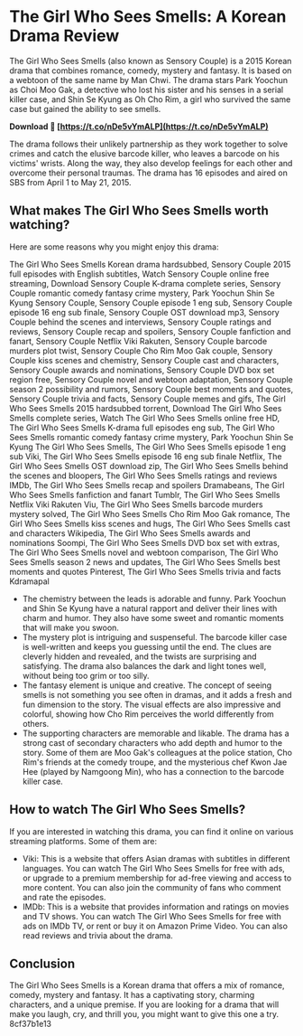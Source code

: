 # The Girl Who Sees Smells: A Korean Drama Review
 
The Girl Who Sees Smells (also known as Sensory Couple) is a 2015 Korean drama that combines romance, comedy, mystery and fantasy. It is based on a webtoon of the same name by Man Chwi. The drama stars Park Yoochun as Choi Moo Gak, a detective who lost his sister and his senses in a serial killer case, and Shin Se Kyung as Oh Cho Rim, a girl who survived the same case but gained the ability to see smells.
 
**Download 🔗 [https://t.co/nDe5vYmALP](https://t.co/nDe5vYmALP)**


 
The drama follows their unlikely partnership as they work together to solve crimes and catch the elusive barcode killer, who leaves a barcode on his victims' wrists. Along the way, they also develop feelings for each other and overcome their personal traumas. The drama has 16 episodes and aired on SBS from April 1 to May 21, 2015.
 
## What makes The Girl Who Sees Smells worth watching?
 
Here are some reasons why you might enjoy this drama:
 
The Girl Who Sees Smells Korean drama hardsubbed,  Sensory Couple 2015 full episodes with English subtitles,  Watch Sensory Couple online free streaming,  Download Sensory Couple K-drama complete series,  Sensory Couple romantic comedy fantasy crime mystery,  Park Yoochun Shin Se Kyung Sensory Couple,  Sensory Couple episode 1 eng sub,  Sensory Couple episode 16 eng sub finale,  Sensory Couple OST download mp3,  Sensory Couple behind the scenes and interviews,  Sensory Couple ratings and reviews,  Sensory Couple recap and spoilers,  Sensory Couple fanfiction and fanart,  Sensory Couple Netflix Viki Rakuten,  Sensory Couple barcode murders plot twist,  Sensory Couple Cho Rim Moo Gak couple,  Sensory Couple kiss scenes and chemistry,  Sensory Couple cast and characters,  Sensory Couple awards and nominations,  Sensory Couple DVD box set region free,  Sensory Couple novel and webtoon adaptation,  Sensory Couple season 2 possibility and rumors,  Sensory Couple best moments and quotes,  Sensory Couple trivia and facts,  Sensory Couple memes and gifs,  The Girl Who Sees Smells 2015 hardsubbed torrent,  Download The Girl Who Sees Smells complete series,  Watch The Girl Who Sees Smells online free HD,  The Girl Who Sees Smells K-drama full episodes eng sub,  The Girl Who Sees Smells romantic comedy fantasy crime mystery,  Park Yoochun Shin Se Kyung The Girl Who Sees Smells,  The Girl Who Sees Smells episode 1 eng sub Viki,  The Girl Who Sees Smells episode 16 eng sub finale Netflix,  The Girl Who Sees Smells OST download zip,  The Girl Who Sees Smells behind the scenes and bloopers,  The Girl Who Sees Smells ratings and reviews IMDb,  The Girl Who Sees Smells recap and spoilers Dramabeans,  The Girl Who Sees Smells fanfiction and fanart Tumblr,  The Girl Who Sees Smells Netflix Viki Rakuten Viu,  The Girl Who Sees Smells barcode murders mystery solved,  The Girl Who Sees Smells Cho Rim Moo Gak romance,  The Girl Who Sees Smells kiss scenes and hugs,  The Girl Who Sees Smells cast and characters Wikipedia,  The Girl Who Sees Smells awards and nominations Soompi,  The Girl Who Sees Smells DVD box set with extras,  The Girl Who Sees Smells novel and webtoon comparison,  The Girl Who Sees Smells season 2 news and updates,  The Girl Who Sees Smells best moments and quotes Pinterest,  The Girl Who Sees Smells trivia and facts Kdramapal
 
- The chemistry between the leads is adorable and funny. Park Yoochun and Shin Se Kyung have a natural rapport and deliver their lines with charm and humor. They also have some sweet and romantic moments that will make you swoon.
- The mystery plot is intriguing and suspenseful. The barcode killer case is well-written and keeps you guessing until the end. The clues are cleverly hidden and revealed, and the twists are surprising and satisfying. The drama also balances the dark and light tones well, without being too grim or too silly.
- The fantasy element is unique and creative. The concept of seeing smells is not something you see often in dramas, and it adds a fresh and fun dimension to the story. The visual effects are also impressive and colorful, showing how Cho Rim perceives the world differently from others.
- The supporting characters are memorable and likable. The drama has a strong cast of secondary characters who add depth and humor to the story. Some of them are Moo Gak's colleagues at the police station, Cho Rim's friends at the comedy troupe, and the mysterious chef Kwon Jae Hee (played by Namgoong Min), who has a connection to the barcode killer case.

## How to watch The Girl Who Sees Smells?
 
If you are interested in watching this drama, you can find it online on various streaming platforms. Some of them are:

- Viki: This is a website that offers Asian dramas with subtitles in different languages. You can watch The Girl Who Sees Smells for free with ads, or upgrade to a premium membership for ad-free viewing and access to more content. You can also join the community of fans who comment and rate the episodes.
- IMDb: This is a website that provides information and ratings on movies and TV shows. You can watch The Girl Who Sees Smells for free with ads on IMDb TV, or rent or buy it on Amazon Prime Video. You can also read reviews and trivia about the drama.

## Conclusion
 
The Girl Who Sees Smells is a Korean drama that offers a mix of romance, comedy, mystery and fantasy. It has a captivating story, charming characters, and a unique premise. If you are looking for a drama that will make you laugh, cry, and thrill you, you might want to give this one a try.
 8cf37b1e13
 
